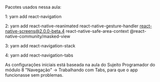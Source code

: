Pacotes usados nessa aula:

1: yarn add react-navigation

2: yarn add react-native-reanimated react-native-gesture-handler react-native-screens@2.0.0-beta.4  react-native-safe-area-context @react-native-community/masked-view

3: yarn add react-navigation-stack

4: yarn add react-navigation-tabs



As configurações iniciais está baseada na aula do Sujeito Programador do módulo 8 "Navegação" -> Trabalhando com Tabs, para que o app funcionasse sem problemas.